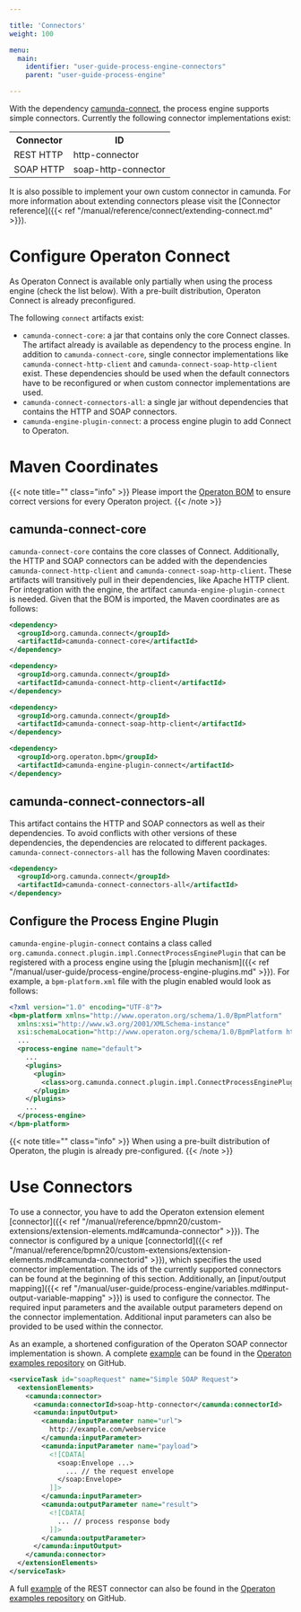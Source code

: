 ```yaml
---

title: 'Connectors'
weight: 100

menu:
  main:
    identifier: "user-guide-process-engine-connectors"
    parent: "user-guide-process-engine"

---
```



With the dependency [camunda-connect](https://github.com/camunda/camunda-bpm-platform/tree/master/connect), the process engine supports simple
connectors. Currently the following connector implementations exist:

<table class="table">
  <tr>
    <th>Connector</th>
    <th>ID</th>
  </tr>
  <tr>
    <td>REST HTTP</td>
    <td>http-connector</td>
  </tr>
  <tr>
    <td>SOAP HTTP</td>
    <td>soap-http-connector</td>
  </tr>
</table>

It is also possible to implement your own custom connector in camunda. For more information about extending connectors please visit the [Connector reference]({{< ref "/manual/reference/connect/extending-connect.md" >}}).


# Configure Operaton Connect

As Operaton Connect is available only partially when using the process engine (check the list below). With a pre-built distribution, Operaton Connect is already preconfigured.

The following `connect` artifacts exist:

* `camunda-connect-core`: a jar that contains only the core Connect classes. The artifact already is available as dependency to the process engine. In addition to `camunda-connect-core`, single connector implementations like `camunda-connect-http-client` and `camunda-connect-soap-http-client` exist. These dependencies should be used when the default connectors have to be reconfigured or when custom connector implementations are used.
* `camunda-connect-connectors-all`: a single jar without dependencies that contains the HTTP and SOAP connectors.
* `camunda-engine-plugin-connect`: a process engine plugin to add Connect to Operaton.


# Maven Coordinates

{{< note title="" class="info" >}}
  Please import the [Operaton BOM](/get-started/apache-maven/) to ensure correct versions for every Operaton project.
{{< /note >}}


## camunda-connect-core

`camunda-connect-core` contains the core classes of Connect. Additionally, the HTTP and SOAP connectors can be added with the dependencies `camunda-connect-http-client` and `camunda-connect-soap-http-client`. These artifacts will transitively pull in their dependencies, like Apache HTTP client. For integration with the engine, the artifact `camunda-engine-plugin-connect` is needed. Given that the BOM is imported, the Maven coordinates are as follows:

```xml
<dependency>
  <groupId>org.camunda.connect</groupId>
  <artifactId>camunda-connect-core</artifactId>
</dependency>
```

```xml
<dependency>
  <groupId>org.camunda.connect</groupId>
  <artifactId>camunda-connect-http-client</artifactId>
</dependency>
```

```xml
<dependency>
  <groupId>org.camunda.connect</groupId>
  <artifactId>camunda-connect-soap-http-client</artifactId>
</dependency>
```

```xml
<dependency>
  <groupId>org.operaton.bpm</groupId>
  <artifactId>camunda-engine-plugin-connect</artifactId>
</dependency>
```


## camunda-connect-connectors-all

This artifact contains the HTTP and SOAP connectors as well as their dependencies. To avoid conflicts with other versions of these dependencies, the dependencies are relocated to different packages. `camunda-connect-connectors-all` has the following Maven coordinates:

```xml
<dependency>
  <groupId>org.camunda.connect</groupId>
  <artifactId>camunda-connect-connectors-all</artifactId>
</dependency>
```


## Configure the Process Engine Plugin

`camunda-engine-plugin-connect` contains a class called `org.camunda.connect.plugin.impl.ConnectProcessEnginePlugin` that can be registered with a process engine using the [plugin mechanism]({{< ref "/manual/user-guide/process-engine/process-engine-plugins.md" >}}). For example, a `bpm-platform.xml` file with the plugin enabled would look as follows:

```xml
<?xml version="1.0" encoding="UTF-8"?>
<bpm-platform xmlns="http://www.operaton.org/schema/1.0/BpmPlatform"
  xmlns:xsi="http://www.w3.org/2001/XMLSchema-instance"
  xsi:schemaLocation="http://www.operaton.org/schema/1.0/BpmPlatform http://www.operaton.org/schema/1.0/BpmPlatform ">
  ...
  <process-engine name="default">
    ...
    <plugins>
      <plugin>
        <class>org.camunda.connect.plugin.impl.ConnectProcessEnginePlugin</class>
      </plugin>
    </plugins>
    ...
  </process-engine>
</bpm-platform>
```

{{< note title="" class="info" >}}
  When using a pre-built distribution of Operaton, the plugin is already pre-configured.
{{< /note >}}


# Use Connectors

To use a connector, you have to add the Operaton extension element [connector]({{< ref "/manual/reference/bpmn20/custom-extensions/extension-elements.md#camunda-connector" >}}). The connector is configured by a unique [connectorId]({{< ref "/manual/reference/bpmn20/custom-extensions/extension-elements.md#camunda-connectorid" >}}), which specifies the used connector implementation. The ids of the currently supported connectors can be found at the beginning of this section. Additionally, an [input/output mapping]({{< ref "/manual/user-guide/process-engine/variables.md#input-output-variable-mapping" >}}) is used to configure the connector. The required input parameters and the available output parameters depend on the connector implementation. Additional input parameters can also be provided to be used within the connector.

As an example, a shortened configuration of the Operaton SOAP connector implementation is shown. A complete [example](https://github.com/camunda/camunda-bpm-examples/tree/master/servicetask/soap-service) can be found in the [Operaton examples repository](https://github.com/camunda/camunda-bpm-examples) on GitHub.

```xml
<serviceTask id="soapRequest" name="Simple SOAP Request">
  <extensionElements>
    <camunda:connector>
      <camunda:connectorId>soap-http-connector</camunda:connectorId>
      <camunda:inputOutput>
        <camunda:inputParameter name="url">
          http://example.com/webservice
        </camunda:inputParameter>
        <camunda:inputParameter name="payload">
          <![CDATA[
            <soap:Envelope ...>
              ... // the request envelope
            </soap:Envelope>
          ]]>
        </camunda:inputParameter>
        <camunda:outputParameter name="result">
          <![CDATA[
            ... // process response body
          ]]>
        </camunda:outputParameter>
      </camunda:inputOutput>
    </camunda:connector>
  </extensionElements>
</serviceTask>
```

A full [example](https://github.com/camunda/camunda-bpm-examples/tree/master/servicetask/rest-service) of the REST connector can also be found in the [Operaton examples repository](https://github.com/camunda/camunda-bpm-examples) on GitHub.
